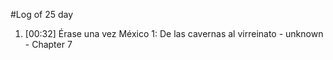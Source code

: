 #Log of 25 day

1. [00:32] Érase una vez México 1: De las cavernas al virreinato - unknown - Chapter 7
